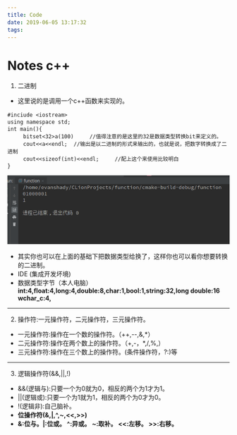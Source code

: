```yaml
---
title: Code
date: 2019-06-05 13:17:32
tags:
---
```

# Notes c++
1. 二进制
* 这里说的是调用一个c++函数来实现的。
```
#inciude <iostream>
using namespace std;
int main(){
     bitset<32>a(100)     //值得注意的是这里的32是数据类型转换bit来定义的。
     cout<<a<<endl;  //输出是以二进制的形式来输出的，也就是说，把数字转换成了二进制
     cout<<sizeof(int)<<endl;     //配上这个来使用比较明白
}
```
![转换二进制](Code/Code1.png)
* 其实你也可以在上面的基础下把数据类型给换了，这样你也可以看你想要转换的二进制。
* IDE (集成开发坏境)
* 数据类型字节（本人电脑）
**int:4,float:4,long:4,double:8,char:1,bool:1,string:32,long double:16**
**wchar_c:4,**
----
2. 操作符:一元操作符，二元操作符，三元操作符。
* 一元操作符:操作在一个数的操作符。（++,--,&,*）
* 二元操作符:操作在两个数上的操作符。（+,-，*,/,%,）
* 三元操作符:操作在三个数上的操作符。(条件操作符，?:)等
---
3. 逻辑操作符(&&,||,!)
* &&(逻辑与):只要一个为0就为0，相反的两个为1才为1。
* ||(逻辑或):只要一个为1就为1，相反的两个为0才为0。
* !(逻辑非):自己脑补。
* **位操作符(&,|,^,~,<<,>>)**
* **&:位与。|:位或。 ^:异或。 ~:取补。 <<:左移。 >>:右移。**